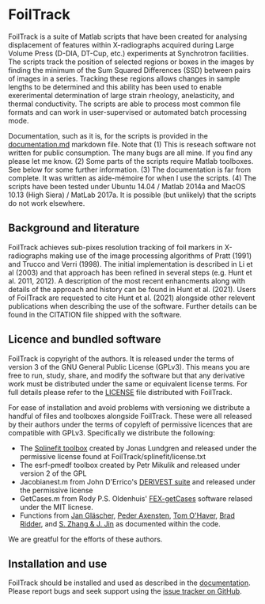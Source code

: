 # FoilTrack

FoilTrack is a suite of Matlab scripts that have been created for analysing displacement of features within
X-radiographs acquired during Large Volume Press (D-DIA, DT-Cup, etc.) experiments at Synchrotron facilities.
The scripts track the position of selected regions or boxes in the images by finding the minimum of the Sum
Squared Differences (SSD) between pairs of images in a series. Tracking these regions allows changes in sample
lengths to be determined and this ability has been used to enable exererimental determination of large strain
rheology, anelasticity, and thermal conductivity. The scripts are able to process most common file formats and
can work in user-supervised or automated batch processing mode.

Documentation, such as it is, for the scripts is provided in the [documentation.md](./documentation.md)
markdown file. Note that (1) This is reseach software not written for public consumption. The many bugs are
all mine. If you find any please let me know. (2) Some parts of the scripts require Matlab toolboxes. See
below for some further information. (3) The documentation is far from complete. It was written as aide-mémoire
for when I use the scripts. (4) The scripts have been tested under Ubuntu 14.04 / Matlab 2014a and MacOS 10.13
(High Siera) / MatLab 2017a. It is possible (but unlikely) that the scripts do not work elsewhere.

## Background and literature

FoilTrack achieves sub-pixes resolution tracking of foil markers in X-radiographs making use of the image processing
algorithms of Pratt (1991) and Trucco and Verri (1998). The initial implementation is described in Li et al (2003) and
that approach has been refined in several steps (e.g. Hunt et al. 2011, 2012). A description of the most recent
enhancments along with details of the approach and history can be found in Hunt et al. (2021). Users of FoilTrack are
requested to cite Hunt et al. (2021) alongside other relevent publications when describing the use of the software. Further
details can be found in the CITATION file shipped with the software.

## Licence and bundled software

FoilTrack is copyright of the authors. It is released under the terms of version 3 of the GNU General Public 
License (GPLv3). This means you are free to run, study, share, and modify the software but that any 
derivative work must be distributed under the same or equivalent license terms. For full details 
please refer to the [LICENSE](./LICENSE) file distributed with FoilTrack.

For ease of installation and avoid problems with versioning we distribute a handful of files and toolboxes 
alongside FoilTrack. These were all released by their authors under the terms of copyleft of permissive licences that
are compatible with GPLv3. Specifically we distribute the following:
* The [Splinefit toolbox](https://uk.mathworks.com/matlabcentral/fileexchange/71225-splinefit)
created by Jonas Lundgren and released under the permissive license found at FoilTrack/splinefit/license.txt
* The esrf-pmedf toolbox created by Petr Mikulik and released under version 2 of the GPL
* Jacobianest.m from John D'Errico's [DERIVEST suite](https://uk.mathworks.com/matlabcentral/fileexchange/13490-adaptive-robust-numerical-differentiation) and released under the permissive license
* GetCases.m from Rody P.S. Oldenhuis' [FEX-getCases](https://github.com/rodyo/FEX-getCases) software relased under the MIT licnese.
* Functions from [Jan Gläscher](https://uk.mathworks.com/matlabcentral/fileexchange/6837-nan-suite), 
[Peder Axensten](https://uk.mathworks.com/matlabcentral/fileexchange/16177-chi2test),
[Tom O'Haver](https://uk.mathworks.com/matlabcentral/fileexchange/23611-peakfit-m),
[Brad Ridder](https://uk.mathworks.com/matlabcentral/fileexchange/17901-propagation-of-uncertainty), and
[S. Zhang & J. Jin](https://people.sc.fsu.edu/~jburkardt/f77_src/special_functions/special_functions.html)
as documented within the code.

We are greatful for the efforts of these authors.


## Installation and use

FoilTrack should be installed and used as described in the [documentation](./docs/index.md). Please report bugs and
seek support using the [issue tracker on GitHub](https://github.com/ExperimentalMineralPhysics/FoilTrack/issues).
